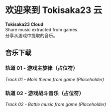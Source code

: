 # 欢迎来到 Tokisaka23 云

**Tokisaka23 Cloud**  
Share music extracted from games.  
分享从游戏中提取的音乐。

## 音乐下载

### 轨道 01 - 游戏主旋律（占位符）
*Track 01 - Main theme from game (Placeholder)*

### 轨道 02 - 游戏战斗音乐（占位符）
*Track 02 - Battle music from game (Placeholder)*
